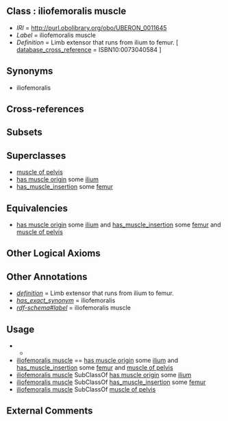 
## Class : iliofemoralis muscle

 * *IRI* = http://purl.obolibrary.org/obo/UBERON_0011645
 * *Label* = iliofemoralis muscle
 * *Definition* = Limb extensor that runs from ilium to femur. [ [database_cross_reference](../../ef/oboInOwl#hasDbXref.md) = ISBN10:0073040584 ]

## Synonyms

 * iliofemoralis

## Cross-references


## Subsets


## Superclasses

 * [muscle of pelvis](../../UBERON/25/UBERON_0001325.md)
 * [has muscle origin](../../RO/72/RO_0002372.md) some [ilium](../../UBERON/73/UBERON_0001273.md)
 * [has_muscle_insertion](../../RO/73/RO_0002373.md) some [femur](../../UBERON/81/UBERON_0000981.md)

## Equivalencies

 * [has muscle origin](../../RO/72/RO_0002372.md) some [ilium](../../UBERON/73/UBERON_0001273.md) and [has_muscle_insertion](../../RO/73/RO_0002373.md) some [femur](../../UBERON/81/UBERON_0000981.md) and [muscle of pelvis](../../UBERON/25/UBERON_0001325.md)

## Other Logical Axioms


## Other Annotations

 * *[definition](../../IAO/15/IAO_0000115.md)* = Limb extensor that runs from ilium to femur.
 * *[has_exact_synonym](../../ym/oboInOwl#hasExactSynonym.md)* = iliofemoralis
 * *[rdf-schema#label](../../el/rdf-schema#label.md)* = iliofemoralis muscle

## Usage

 * -
 * [iliofemoralis muscle](../../UBERON/45/UBERON_0011645.md) == [has muscle origin](../../RO/72/RO_0002372.md) some [ilium](../../UBERON/73/UBERON_0001273.md) and [has_muscle_insertion](../../RO/73/RO_0002373.md) some [femur](../../UBERON/81/UBERON_0000981.md) and [muscle of pelvis](../../UBERON/25/UBERON_0001325.md)
 * [iliofemoralis muscle](../../UBERON/45/UBERON_0011645.md) SubClassOf [has muscle origin](../../RO/72/RO_0002372.md) some [ilium](../../UBERON/73/UBERON_0001273.md)
 * [iliofemoralis muscle](../../UBERON/45/UBERON_0011645.md) SubClassOf [has_muscle_insertion](../../RO/73/RO_0002373.md) some [femur](../../UBERON/81/UBERON_0000981.md)
 * [iliofemoralis muscle](../../UBERON/45/UBERON_0011645.md) SubClassOf [muscle of pelvis](../../UBERON/25/UBERON_0001325.md)

## External Comments

